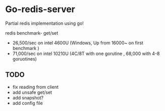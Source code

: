 # Go-redis-server

Partial redis implementation using go! 

redis benchmark- get/set
- 26,500/sec on intel 4600U (Windows, Up from 16000~ on first benchmark )
- 71,000/sec on intel 10210U (4C/8T with one gorutine , 68,000 with 4-8 goruotines)
## TODO 
  - fix reading from client
  - add unsafe get/set
  - add snapshot? 
  - add config file
